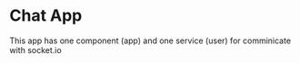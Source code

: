 # Chat App

This app has one component (app) and one service (user) for comminicate with socket.io <br>
